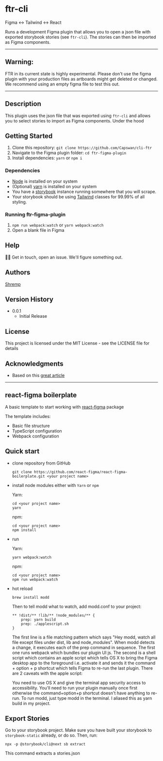 # ftr-cli

Figma <-> Tailwind <-> React

Runs a development Figma plugin that allows you to open a json file with exported storybook stories (see `ftr-cli`). The stories can then be imported as Figma components.

---

## Warning:

FTR in its current state is highly experimental. Please don't use the figma plugin with your production files as artboards might get deleted or changed. We recommend using an empty figma file to test this out.

---

## Description

This plugin uses the json file that was exported using `ftr-cli` and allows you to select stories to import as Figma components. Under the hood

## Getting Started

1. Clone this repository: `git clone https://github.com/Capswan/cli-ftr`
2. Navigate to the Figma plugin folder: `cd ftr-figma-plugin`
3. Install dependencies: `yarn` or `npm i`

### Dependencies

- [Node](https://nodejs.org/en/) is installed on your system
- (Optional) [yarn](https://yarnpkg.com/) is installed on your system
- You have a [storybook](https://storybook.js.org/) instance running somewhere that you will scrape.
- Your storybook should be using [Tailwind](https://tailwindcss.com/) classes for 99.99% of all styling.

### Running ftr-figma-plugin

1. `npm run webpack:watch` or `yarn webpack:watch`
2. Open a blank file in Figma

## Help

🤷‍♂️ Get in touch, open an issue. We'll figure something out.

## Authors

[Shremp](till@eightdaysaweek.cc)

## Version History

- 0.0.1
  - Initial Release

## License

This project is licensed under the MIT License - see the LICENSE file for details

## Acknowledgments

- Based on this [great article](https://medium.com/geekculture/building-a-node-js-cli-with-typescript-packaged-and-distributed-via-homebrew-15ba2fadcb81)

---

## react-figma boilerplate

A basic template to start working with [react-figma](https://www.npmjs.com/package/react-figma) package

The template includes:

- Basic file structure
- TypeScript configuration
- Webpack configuration

## Quick start

- clone repository from GitHub

  ```
  git clone https://github.com/react-figma/react-figma-boilerplate.git <your project name>
  ```

- install node modules either with `Yarn` or `npm`

  Yarn:

  ```
  cd <your project name>
  yarn
  ```

  npm:

  ```
  cd <your project name>
  npm install
  ```

- run

  Yarn:

  ```
  yarn webpack:watch
  ```

  npm:

  ```
  cd <your project name>
  npm run webpack:watch
  ```

- hot reload

  ```
  brew install modd
  ```

  Then to tell modd what to watch, add modd.conf to your project:

  ```
  ** !dist/** !lib/** !node_modules/** {
      prep: yarn build
      prep: ./applescript.sh
  }
  ```

  The first line is a file matching pattern which says "Hey modd, watch all file except files under dist, lib and node_modules". When modd detects a change, it executes each of the prep command in sequence. The first one runs webpack which bundles our plugin UI js. The second is a shell script which contains an apple script which tells OS X to bring the Figma desktop app to the foreground i.e. activate it and sends it the command + option + p shortcut which tells Figma to re-run the last plugin. There are 2 caveats with the apple script:

  You need to use OS X and give the terminal app security access to accessibility.
  You'll need to run your plugin manually once first otherwise the command+option+p shortcut doesn't have anything to re-run.
  To run modd, just type modd in the terminal. I aliased this as yarn build in my project.

## Export Stories

Go to your storybook project.
Make sure you have built your storybook to `storybook-static` already, or do so.
Then, run:

```
npx -p @storybook/cli@next sb extract
```

This command extracts a stories.json
